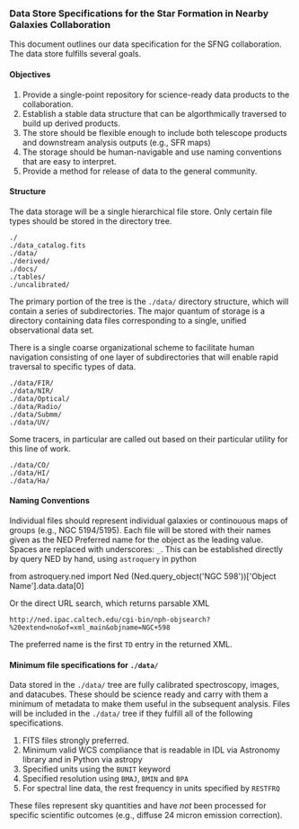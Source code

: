 ### Data Store Specifications for the Star Formation in Nearby Galaxies Collaboration

This document outlines our data specification for the SFNG collaboration.  The data store fulfills several goals.

#### Objectives

1. Provide a single-point repository for science-ready data products to the collaboration.
2. Establish a stable data structure that can be algorthmically traversed to build up derived products.
3. The store should be flexible enough to include both telescope products and downstream analysis outputs (e.g., SFR maps)
4. The storage should be human-navigable and use naming conventions that are easy to interpret.
3. Provide a method for release of data to the general community.

#### Structure

The data storage will be a single hierarchical file store.  Only certain file types should be stored in the directory tree.

    ./
    ./data_catalog.fits
    ./data/
    ./derived/
    ./docs/
    ./tables/
    ./uncalibrated/

The primary portion of the tree is the `./data/` directory structure, which will contain a series of subdirectories.  The major quantum of storage is a directory containing data files corresponding to a single, unified observational data set.

There is a single coarse organizational scheme to facilitate human navigation consisting of one layer of subdirectories that will enable rapid traversal to specific types of data.

    ./data/FIR/
    ./data/NIR/
    ./data/Optical/
    ./data/Radio/
    ./data/Submm/
    ./data/UV/
    
Some tracers, in particular are called out based on their particular utility for this line of work.

    ./data/CO/
    ./data/HI/
    ./data/Ha/
    
#### Naming Conventions 

Individual files should represent individual galaxies or continouous maps of groups (e.g., NGC 5194/5195).  Each file will be stored with their names given as the NED Preferred name for the object as the leading value.  Spaces are replaced with underscores: `_`.  This can be established directly by query NED by hand, using `astroquery` in python 

   from astroquery.ned import Ned
   (Ned.query_object('NGC 598'))['Object Name'].data.data[0]

Or the direct URL search, which returns parsable XML

    http://ned.ipac.caltech.edu/cgi-bin/nph-objsearch?%20extend=no&of=xml_main&objname=NGC+598
    
The preferred name is the first `TD` entry in the returned XML.

#### Minimum file specifications for `./data/`

Data stored in the `./data/` tree are fully calibrated spectroscopy, images, and datacubes.  These should be science ready and carry with them a minimum of metadata to make them useful in the subsequent analysis.  Files will be included in the `./data/` tree if they fulfill all of the following specifications. 

1. FITS files strongly preferred.
2. Minimum valid WCS compliance that is readable in IDL via Astronomy library and in Python via astropy
3. Specified units using the `BUNIT` keyword
4. Specified resolution using `BMAJ`, `BMIN` and `BPA`
5. For spectral line data, the rest frequency in units specified by `RESTFRQ` 

These files represent sky quantities and have *not* been processed for specific scientific outcomes (e.g., diffuse 24 micron emission correction).
